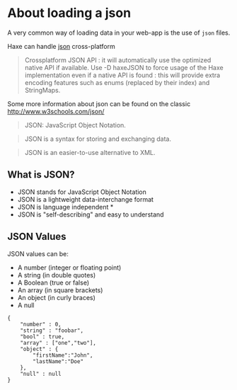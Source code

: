 # About loading a json

A very common way of loading data in your web-app is the use of `json` files.

Haxe can handle [json](http://api.haxe.org/haxe/Json.html) cross-platform

> Crossplatform JSON API : it will automatically use the optimized native API if available. Use -D haxeJSON to force usage of the Haxe implementation even if a native API is found : this will provide extra encoding features such as enums (replaced by their index) and StringMaps.

Some more information about json can be found on the classic <http://www.w3schools.com/json/>

> JSON: JavaScript Object Notation.

> JSON is a syntax for storing and exchanging data.

> JSON is an easier-to-use alternative to XML.

## What is JSON?

- JSON stands for JavaScript Object Notation
- JSON is a lightweight data-interchange format
- JSON is language independent \*
- JSON is "self-describing" and easy to understand

## JSON Values

JSON values can be:

- A number (integer or floating point)
- A string (in double quotes)
- A Boolean (true or false)
- An array (in square brackets)
- An object (in curly braces)
- A null

```
{
	"number" : 0,
	"string" : "foobar",
	"bool" : true,
	"array" : ["one","two"],
	"object" : {
		"firstName":"John",
		"lastName":"Doe"
	},
	"null" : null
}
```
